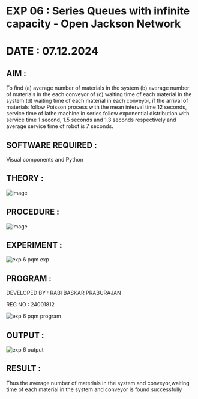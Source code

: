 # EXP 06 : Series Queues with infinite capacity - Open Jackson Network
# DATE : 07.12.2024

## AIM :
To find (a) average number of materials in the system (b) average number of materials in the each conveyor of (c) waiting time of each material in the system (d) waiting time of each material in each conveyor, if the arrival  of materials follow Poisson process with the mean interval time 12 seconds, service time of  lathe machine in series follow exponential distribution  with service time  1 second, 1.5 seconds and 1.3 seconds respectively and average service time of robot is 7 seconds.

## SOFTWARE REQUIRED :
Visual components and Python

## THEORY :

![image](https://user-images.githubusercontent.com/103921593/203239736-7b81f599-71a8-4ae7-b63e-5d98acd9ea54.png)


## PROCEDURE  :

![image](https://user-images.githubusercontent.com/103921593/203239789-bc870dce-6727-487b-a0e2-4fc3f5114889.png)


## EXPERIMENT :
![exp 6 pqm exp](https://github.com/user-attachments/assets/23eb9982-1354-4612-b438-eac8e77bae5d)



## PROGRAM :
DEVELOPED BY : RABI BASKAR PRABURAJAN

REG NO : 24001812

![exp 6 pqm program](https://github.com/user-attachments/assets/3d000716-0ac5-4ed8-a257-21e1ca6fe45c)



## OUTPUT :
![exp 6 output](https://github.com/user-attachments/assets/7010c1ed-cc22-492b-8af6-f94ad33b67db)


## RESULT :
Thus the average number of materials in the system and conveyor,waiting time of each material in the system and conveyor is found successfully 
